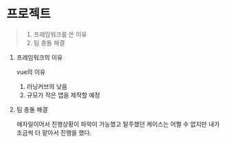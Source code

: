 # 프로젝트

> 1. 프레임워크를 쓴 이유
> 2. 팀 충돌 해결

1. 프레임워크의 이유

   vue의 이유

   1. 러닝커브의 낮음
   2. 규모가 작은 앱을 제작할 예정

2. 팀 충돌 해결

   애자일이어서 진행상황이 파악이 가능했고 탈주했던 케이스는 어쩔 수 없지만 내가 조금씩 더 맡아서 진행을 했다.